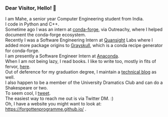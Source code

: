 ### Dear Visitor, Hello! 👋

I am Mahe, a senior year Computer Engineering student from India. </br> I code in Python and C++. </br> 
Sometime ago I was an intern at [conda-forge](https://github.com/conda-forge), via Outreachy, where I helped document the conda-forge ecosystem.</br> Recently I was a Software Engineering Intern at [Quansight](https://www.quansight.com/) Labs where I added more package origins to [Grayskull](https://github.com/conda-incubator/grayskull#readme), which is a conda recipe generator for conda-forge.</br>
I am presently a Software Engineer Intern at [Anaconda](https://www.anaconda.com/).</br>
When I am not being lazy, I read books. I like to write too, mostly in fits of fervor, [here](https://renderingsofmyheart.wordpress.com/).</br> 
Out of deference for my graduation degree, I maintain a [technical blog](https://maheiram.medium.com/) as well.</br> 
I also happen to be a member of the University Dramatics Club and can do a Shakespeare or two.</br> 
To seem cool, I [tweet](https://twitter.com/IramMahe). </br>
The easiest way to reach me out is via Twitter DM. :)   </br>
Oh, I have a website you might want to look at: https://forgottenprogramme.github.io/ .
<!--
**ForgottenProgramme/ForgottenProgramme** is a ✨ _special_ ✨ repository because its `README.md` (this file) appears on your GitHub profile.

Here are some ideas to get you started:

- 🔭 I’m currently working on ...
- 🌱 I’m currently learning ...
- 👯 I’m looking to collaborate on ...
- 🤔 I’m looking for help with ...
- 💬 Ask me about ...
- 📫 How to reach me: ...
- 😄 Pronouns: ...
- ⚡ Fun fact: ...
-->

